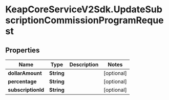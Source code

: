 # KeapCoreServiceV2Sdk.UpdateSubscriptionCommissionProgramRequest

## Properties

Name | Type | Description | Notes
------------ | ------------- | ------------- | -------------
**dollarAmount** | **String** |  | [optional] 
**percentage** | **String** |  | [optional] 
**subscriptionId** | **String** |  | [optional] 


